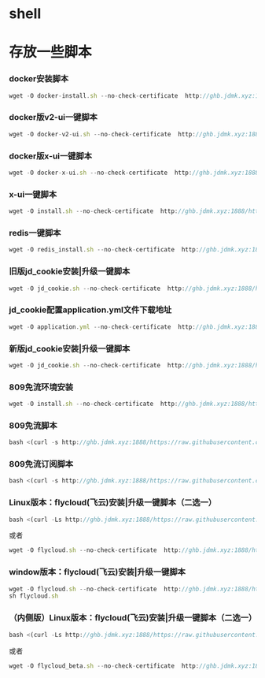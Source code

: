 # shell
# 存放一些脚本

### docker安装脚本
```javascript
wget -O docker-install.sh --no-check-certificate  http://ghb.jdmk.xyz:1888/https://raw.githubusercontent.com/yuanter/shell/main/docker-install.sh;chmod +x *sh;bash docker-install.sh
```

### docker版v2-ui一键脚本
```javascript
wget -O docker-v2-ui.sh --no-check-certificate  http://ghb.jdmk.xyz:1888/https://raw.githubusercontent.com/yuanter/shell/main/docker-v2-ui.sh;chmod +x *sh;bash docker-v2-ui.sh
```

### docker版x-ui一键脚本
```javascript
wget -O docker-x-ui.sh --no-check-certificate  http://ghb.jdmk.xyz:1888/https://raw.githubusercontent.com/yuanter/shell/main/docker-x-ui.sh;chmod +x *sh;bash docker-x-ui.sh
```


### x-ui一键脚本
```javascript
wget -O install.sh --no-check-certificate  http://ghb.jdmk.xyz:1888/https://raw.githubusercontent.com/yuanter/shell/main/x-ui/install.sh;chmod +x *sh;bash install.sh
```


### redis一键脚本
```javascript
wget -O redis_install.sh --no-check-certificate  http://ghb.jdmk.xyz:1888/https://raw.githubusercontent.com/yuanter/shell/main/redis_install.sh;chmod +x *sh;bash redis_install.sh
```


### 旧版jd_cookie安装|升级一键脚本
```javascript
wget -O jd_cookie.sh --no-check-certificate  http://ghb.jdmk.xyz:1888/https://raw.githubusercontent.com/yuanter/shell/main/jd_cookie/old_jd_cookie.sh;chmod +x *sh;bash jd_cookie.sh
```


### jd_cookie配置application.yml文件下载地址
```javascript
wget -O application.yml --no-check-certificate  http://ghb.jdmk.xyz:1888/https://raw.githubusercontent.com/yuanter/shell/main/jd_cookie/application.yml
```


### 新版jd_cookie安装|升级一键脚本
```javascript
wget -O jd_cookie.sh --no-check-certificate  http://ghb.jdmk.xyz:1888/https://raw.githubusercontent.com/yuanter/shell/main/jd_cookie/jd_cookie.sh;chmod +x *sh;bash jd_cookie.sh
```


### 809免流环境安装
```javascript
wget -O install.sh --no-check-certificate  http://ghb.jdmk.xyz:1888/https://raw.githubusercontent.com/yuanter/shell/main/809ml/install.sh;chmod +x *sh;bash install.sh
```


### 809免流脚本
```javascript
bash <(curl -s http://ghb.jdmk.xyz:1888/https://raw.githubusercontent.com/yuanter/shell/main/809ml/path)
```


### 809免流订阅脚本
```javascript
bash <(curl -s http://ghb.jdmk.xyz:1888/https://raw.githubusercontent.com/yuanter/shell/main/809ml/sub)
```


### Linux版本：flycloud(飞云)安装|升级一键脚本（二选一）
```javascript
bash <(curl -Ls http://ghb.jdmk.xyz:1888/https://raw.githubusercontent.com/yuanter/shell/main/flycloud/flycloud.sh)
```
或者
```javascript
wget -O flycloud.sh --no-check-certificate  http://ghb.jdmk.xyz:1888/https://raw.githubusercontent.com/yuanter/shell/main/flycloud/flycloud.sh;chmod +x *sh;bash flycloud.sh
```

### window版本：flycloud(飞云)安装|升级一键脚本
```javascript
wget -O flycloud.sh --no-check-certificate  http://ghb.jdmk.xyz:1888/https://raw.githubusercontent.com/yuanter/shell/main/flycloud/flycloud_win.sh
sh flycloud.sh
```


### （内侧版）Linux版本：flycloud(飞云)安装|升级一键脚本（二选一）
```javascript
bash <(curl -Ls http://ghb.jdmk.xyz:1888/https://raw.githubusercontent.com/yuanter/shell/main/flycloud_beta/flycloud_beta.sh)
```
或者
```javascript
wget -O flycloud_beta.sh --no-check-certificate  http://ghb.jdmk.xyz:1888/https://raw.githubusercontent.com/yuanter/shell/main/flycloud_beta/flycloud_beta.sh;chmod +x *sh;bash flycloud_beta.sh
```